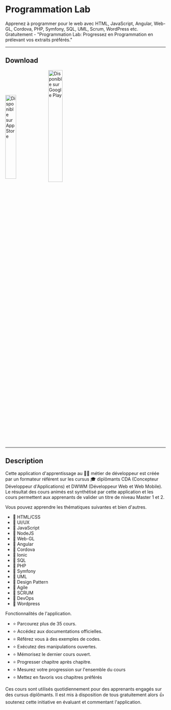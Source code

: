 # Programmation Lab

Apprenez à programmer pour le web avec HTML, JavaScript, Angular, Web-GL, Cordova, PHP, Symfony, SQL, UML, Scrum, WordPress etc. Gratuitement - "Programmation Lab: Progressez en Programmation en prélevant vos extraits préférés."

___

## Download

<a href='https://apps.apple.com/us/app/programmation-lab/id1594232408?ign-itsct=apps_box_link&ign-itscg=30200'><img alt='Disponible sur App Store' src='https://developer.apple.com/assets/elements/badges/download-on-the-app-store.svg' align="middle" width="26%"/></a> <a href='https://play.google.com/store/apps/details?id=io.seeren.programmationlab&pcampaignid=pcampaignidMKT-Other-global-all-co-prtnr-py-PartBadge-Mar2515-1'><img alt='Disponible sur Google Play' src='https://lh3.googleusercontent.com/cjsqrWQKJQp9RFO7-hJ9AfpKzbUb_Y84vXfjlP0iRHBvladwAfXih984olktDhPnFqyZ0nu9A5jvFwOEQPXzv7hr3ce3QVsLN8kQ2Ao=s0'  align="middle" width="30%"/></a>

___

## Description

Cette application d'apprentissage au 👨‍💻 métier de développeur est créée par un formateur référent sur les cursus 🎓 diplômants CDA (Concepteur Développeur d'Applications) et DWWM (Développeur Web et Web Mobile). Le résultat des cours animés est synthétisé par cette application et les cours permettent aux apprenants de valider un titre de niveau Master 1 et 2. 

Vous pouvez apprendre les thématiques suivantes et bien d'autres.

* 📄 HTML/CSS
* 📄 UI/UX
* 📄 JavaScript
* 📄 NodeJS
* 📄 Web-GL
* 📄 Angular
* 📄 Cordova
* 📄 Ionic
* 📄 SQL
* 📄 PHP
* 📄 Symfony
* 📄 UML
* 📄 Design Pattern
* 📄 Agile
* 📄 SCRUM
* 📄 DevOps
* 📄 Wordpress

Fonctionnalités de l'application.

* ⭐ Parcourez plus de 35 cours.
* ⭐ Accédez aux documentations officielles.
* ⭐ Référez vous à des exemples de codes.
* ⭐ Exécutez des manipulations ouvertes.
* ⭐ Mémorisez le dernier cours ouvert.
* ⭐ Progresser chapitre après chapitre.
* ⭐ Mesurez votre progression sur l'ensemble du cours
* ⭐ Mettez en favoris vos chapitres préférés

Ces cours sont utilisés quotidiennement pour des apprenants engagés sur des cursus diplômants. Il est mis à disposition de tous gratuitement alors 👍 soutenez cette initiative en évaluant et commentant l'application.